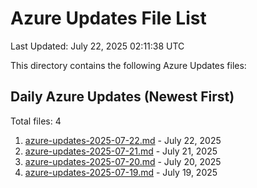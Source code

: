 # Azure Updates File List

Last Updated: July 22, 2025 02:11:38 UTC

This directory contains the following Azure Updates files:

## Daily Azure Updates (Newest First)

Total files: 4

1. [azure-updates-2025-07-22.md](./azure-updates-2025-07-22.md) - July 22, 2025
2. [azure-updates-2025-07-21.md](./azure-updates-2025-07-21.md) - July 21, 2025
3. [azure-updates-2025-07-20.md](./azure-updates-2025-07-20.md) - July 20, 2025
4. [azure-updates-2025-07-19.md](./azure-updates-2025-07-19.md) - July 19, 2025
